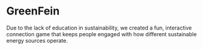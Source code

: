 # GreenFein
Due to the lack of education in sustainability, we created a fun, interactive connection game that keeps people engaged with how different sustainable energy sources operate.
